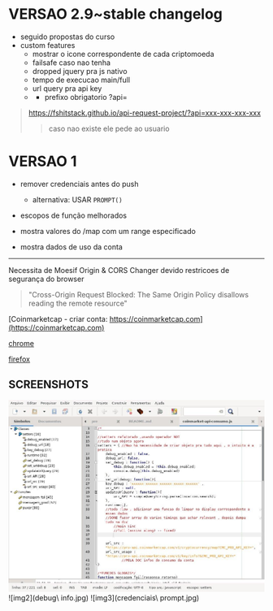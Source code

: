 # VERSAO 2.9~stable changelog
- seguido propostas do curso
- custom features 
	+ mostrar o icone correspondente de cada criptomoeda
	+ failsafe caso nao tenha
	+ dropped jquery pra js nativo
	+ tempo de execucao main/full
	+ url query pra api key 
     - -  prefixo obrigatorio ?api=
    

> https://fshitstack.github.io/api-request-project/?api=xxx-xxx-xxx-xxx
>> caso nao existe ele pede ao usuario
    


# VERSAO 1

- remover credenciais antes do push
  	+ alternativa:  USAR `PROMPT()`

- escopos de função melhorados

-	mostra valores do /map com  um range especificado
-	mostra dados de uso da conta

------


Necessita de Moesif Origin & CORS Changer
devido restricoes de segurança do browser
> "Cross-Origin Request Blocked: The Same Origin Policy disallows reading the remote resource"

[Coinmarketcap - criar conta:  https://coinmarketcap.com](https://coinmarketcap.com)

[chrome](https://chrome.google.com/webstore/detail/moesif-orign-cors-changer/digfbfaphojjndkpccljibejjbppifbc)

[firefox](https://addons.mozilla.org/pt-BR/firefox/addon/moesif-origin-cors-changer1/)

## SCREENSHOTS
![img1](print_api-project.jpg)
![img2](debug\ info.jpg)
![img3](credenciais\ prompt.jpg)

